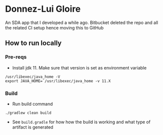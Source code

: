 # Donnez-Lui Gloire
An SDA app that I developed a while ago. 
Bitbucket deleted the repo and all the related CI setup hence moving this to GitHub

## How to run locally
### Pre-reqs
- Install jdk 11. Make sure that version is set as environment variable
```
/usr/libexec/java_home -V 
export JAVA_HOME=`/usr/libexec/java_home -v 11.X
```

### Build
- Run build command
```
./gradlew clean build
```
- See `build.gradle` for how how the build is working and what type of artifact is generated
